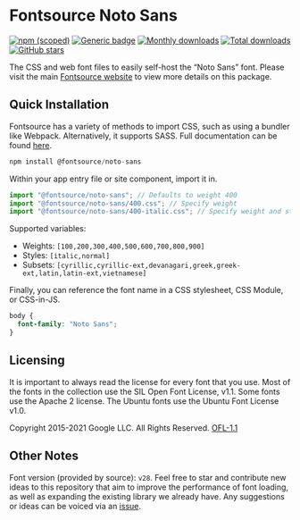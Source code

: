 # Fontsource Noto Sans

[![npm (scoped)](https://img.shields.io/npm/v/@fontsource/noto-sans?color=brightgreen)](https://www.npmjs.com/package/@fontsource/noto-sans) [![Generic badge](https://img.shields.io/badge/fontsource-passing-brightgreen)](https://github.com/fontsource/fontsource) [![Monthly downloads](https://badgen.net/npm/dm/@fontsource/noto-sans)](https://github.com/fontsource/fontsource) [![Total downloads](https://badgen.net/npm/dt/@fontsource/noto-sans)](https://github.com/fontsource/fontsource) [![GitHub stars](https://img.shields.io/github/stars/fontsource/fontsource.svg?style=social&label=Star)](https://github.com/fontsource/fontsource/stargazers)

The CSS and web font files to easily self-host the “Noto Sans” font. Please visit the main [Fontsource website](https://fontsource.org/fonts/noto-sans) to view more details on this package.

## Quick Installation

Fontsource has a variety of methods to import CSS, such as using a bundler like Webpack. Alternatively, it supports SASS. Full documentation can be found [here](https://fontsource.org/docs/getting-started/introduction).

```javascript
npm install @fontsource/noto-sans
```

Within your app entry file or site component, import it in.

```javascript
import "@fontsource/noto-sans"; // Defaults to weight 400
import "@fontsource/noto-sans/400.css"; // Specify weight
import "@fontsource/noto-sans/400-italic.css"; // Specify weight and style

```

Supported variables:
- Weights: `[100,200,300,400,500,600,700,800,900]`
- Styles: `[italic,normal]`
- Subsets: `[cyrillic,cyrillic-ext,devanagari,greek,greek-ext,latin,latin-ext,vietnamese]`

Finally, you can reference the font name in a CSS stylesheet, CSS Module, or CSS-in-JS.

```css
body {
  font-family: "Noto Sans";
}
```

## Licensing
It is important to always read the license for every font that you use.
Most of the fonts in the collection use the SIL Open Font License, v1.1. Some fonts use the Apache 2 license. The Ubuntu fonts use the Ubuntu Font License v1.0.

Copyright 2015-2021 Google LLC. All Rights Reserved.
[OFL-1.1](http://scripts.sil.org/OFL)

## Other Notes
Font version (provided by source): `v28`.
Feel free to star and contribute new ideas to this repository that aim to improve the performance of font loading, as well as expanding the existing library we already have. Any suggestions or ideas can be voiced via an [issue](https://github.com/fontsource/fontsource/issues).